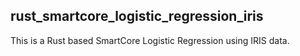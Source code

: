 ## rust_smartcore_logistic_regression_iris

This is a Rust based SmartCore Logistic Regression using IRIS data.

<br/>

